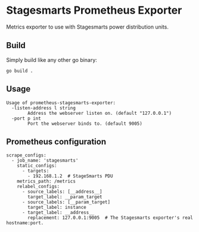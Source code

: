 # Stagesmarts Prometheus Exporter

Metrics exporter to use with Stagesmarts power distribution units.

## Build

Simply build like any other go binary:

    go build .

## Usage

    Usage of prometheus-stagesmarts-exporter:
      -listen-address l string
        	Address the webserver listen on. (default "127.0.0.1")
      -port p int
        	Port the webserver binds to. (default 9005)


## Prometheus configuration

    scrape_configs:
      - job_name: 'stagesmarts'
        static_configs:
          - targets:
            - 192.168.1.2  # StageSmarts PDU
        metrics_path: /metrics
        relabel_configs:
          - source_labels: [__address__]
            target_label: __param_target
          - source_labels: [__param_target]
            target_label: instance
          - target_label: __address__
            replacement: 127.0.0.1:9005  # The Stagesmarts exporter's real hostname:port.

